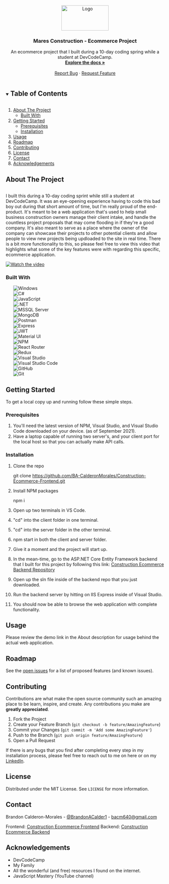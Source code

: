 <!--
*** Thanks for checking out the Best-README-Template. If you have a suggestion
*** that would make this better, please fork the repo and create a pull request
*** or simply open an issue with the tag "enhancement".
*** Thanks again! Now go create something AMAZING! :D
***
***
***
*** To avoid retyping too much info. Do a search and replace for the following:
*** github_username, repo_name, twitter_handle, email, project_title, project_description
-->



<!-- PROJECT SHIELDS -->
<!--
*** I'm using markdown "reference style" links for readability.
*** Reference links are enclosed in brackets [ ] instead of parentheses ( ).
*** See the bottom of this document for the declaration of the reference variables
*** for contributors-url, forks-url, etc. This is an optional, concise syntax you may use.
*** https://www.markdownguide.org/basic-syntax/#reference-style-links
-->
<!-- [![Contributors][contributors-shield]][contributors-url]
[![Forks][forks-shield]][forks-url]
[![Stargazers][stars-shield]][stars-url]
[![Issues][issues-shield]][issues-url]
[![MIT License][license-shield]][license-url]
[![LinkedIn][linkedin-shield]][linkedin-url]
 -->


<!-- PROJECT LOGO -->
<br />
<p align="center">
  <a href="https://github.com/BA-CalderonMorales/Construction-Ecommerce-Frontend">
    <img src="https://user-images.githubusercontent.com/62074841/133473191-6e1c7ef4-1fca-437c-89c5-828feb525872.png" alt="Logo" width="150" height="80">
  </a>

  <h3 align="center">Mares Construction - Ecommerce Project</h3>

  <p align="center">
    An ecommerce project that I built during a 10-day coding spring while a student at DevCodeCamp.
    <br />
    <a href="#about-the-project"><strong>Explore the docs »</strong></a>
    <br />
    <br />
<!--     <a href="https://github.com/BA-CalderonMorales/Construction-Ecommerce-Frontend">View Demo</a>
    · -->
    <a href="https://github.com/BA-CalderonMorales/Construction-Ecommerce-Frontend/issues">Report Bug</a>
    ·
    <a href="https://github.com/BA-CalderonMorales/Construction-Ecommerce-Frontend/issues">Request Feature</a>
  </p>
</p>



<!-- TABLE OF CONTENTS -->
<details open="open">
  <summary><h2 style="display: inline-block">Table of Contents</h2></summary>
  <ol>
    <li>
      <a href="#about-the-project">About The Project</a>
      <ul>
        <li><a href="#built-with">Built With</a></li>
      </ul>
    </li>
    <li>
      <a href="#getting-started">Getting Started</a>
      <ul>
        <li><a href="#prerequisites">Prerequisites</a></li>
        <li><a href="#installation">Installation</a></li>
      </ul>
    </li>
    <li><a href="#usage">Usage</a></li>
    <li><a href="#roadmap">Roadmap</a></li>
    <li><a href="#contributing">Contributing</a></li>
    <li><a href="#license">License</a></li>
    <li><a href="#contact">Contact</a></li>
    <li><a href="#acknowledgements">Acknowledgements</a></li>
  </ol>
</details>



<!-- ABOUT THE PROJECT -->
## About The Project

<img href="https://user-images.githubusercontent.com/62074841/133490662-1c50786a-094e-4a9f-9eb9-d02b777256f2.png" />
<p>
 I built this during a 10-day coding sprint while still a student at DevCodeCamp. It was an eye-opening experience having
 to code this bad boy out during that short amount of time, but I'm really proud of the end-product. It's meant to be a web 
 application that's used to help small business construction owners manage their client intake, and handle the countless 
 project proposals that may come flooding in if they're a good company. It's also meant to serve as a place where the 
 owner of the company can showcase their projects to other potential clients and allow people to view new projects being 
 updloaded to the site in real time. There is a bit more functionality to this, so please feel free to view this video 
 that highlights what some of the key features were with regarding this specific, ecommerce application.
</p>

[![Watch the video](https://img.shields.io/badge/MyChannel-%23FF0000.svg?style=for-the-badge&logo=YouTube&logoColor=white)](https://youtu.be/SLPg8KAHNIw)
<!-- Here's a blank template to get started:
**To avoid retyping too much info. Do a search and replace with your text editor for the following:**
`BA-CalderonMorales`, `Construction-Ecommerce-Frontend`, `twitter_handle`, `email`, `project_title`, `project_description` -->


### Built With
<div id="built-with"></div>
<ul style="list-style: none;">
 <li><img src="https://img.shields.io/badge/Windows-0078D6?style=for-the-badge&logo=windows&logoColor=white" alt="Windows" /></li>
 <li><img src="https://img.shields.io/badge/c%23-%23239120.svg?style=for-the-badge&logo=c-sharp&logoColor=white" alt="C#" /></li>
 <li><img src="https://img.shields.io/badge/javascript-%23323330.svg?style=for-the-badge&logo=javascript&logoColor=%23F7DF1E" alt="JavaScript"/></li>
 <li><img src="https://img.shields.io/badge/.NET-5C2D91?style=for-the-badge&logo=.net&logoColor=white" alt=".NET"</li>
 <li><img src="https://img.shields.io/badge/Microsoft%20SQL%20Sever-CC2927?style=for-the-badge&logo=microsoft%20sql%20server&logoColor=white" alt="MSSQL Server" /></li>
 <li><img src="https://img.shields.io/badge/MongoDB-%234ea94b.svg?style=for-the-badge&logo=mongodb&logoColor=white" alt="MongoDB" /></li>
 <li><img src="https://img.shields.io/badge/Postman-FF6C37?style=for-the-badge&logo=postman&logoColor=white" alt="Postman" /></li>
 <li><img src="https://img.shields.io/badge/express.js-%23404d59.svg?style=for-the-badge&logo=express&logoColor=%2361DAFB" alt="Express" /></li>
 <li><img src="https://img.shields.io/badge/JWT-black?style=for-the-badge&logo=JSON%20web%20tokens" alt="JWT" /></li>
 <li><img src="https://img.shields.io/badge/materialui-%230081CB.svg?style=for-the-badge&logo=material-ui&logoColor=white" alt="Material UI" /></li>
 <li><img src="https://img.shields.io/badge/NPM-%23000000.svg?style=for-the-badge&logo=npm&logoColor=white" alt="NPM" /></li>
 <li><img src="https://img.shields.io/badge/React_Router-CA4245?style=for-the-badge&logo=react-router&logoColor=white" alt="React Router" /></li>
 <li><img src="https://img.shields.io/badge/react-%2320232a.svg?style=for-the-badge&logo=react&logoColor=%2361DAFB" alt="Redux" /></li>
 <li><img src="https://img.shields.io/badge/Visual%20Studio-5C2D91.svg?style=for-the-badge&logo=visual-studio&logoColor=white" alt="Visual Studio" /></li>
 <li><img src="https://img.shields.io/badge/Visual%20Studio%20Code-0078d7.svg?style=for-the-badge&logo=visual-studio-code&logoColor=white" alt="Visual Studio Code" /></li>
 <li><img src="https://img.shields.io/badge/github-%23121011.svg?style=for-the-badge&logo=github&logoColor=white" alt="GitHub" /></li>
 <li><img src="https://img.shields.io/badge/git-%23F05033.svg?style=for-the-badge&logo=git&logoColor=white" alt="Git" /></li>
</ul>


<!-- GETTING STARTED -->
## Getting Started

To get a local copy up and running follow these simple steps.

### Prerequisites

1. You'll need the latest version of NPM, Visual Studio, and Visual Studio Code downloaded on your device. (as of September 2021).
2. Have a laptop capable of running two server's, and your client port for the local host so that you can actually make API calls.

### Installation

1. Clone the repo

   git clone https://github.com/BA-CalderonMorales/Construction-Ecommerce-Frontend.git

2. Install NPM packages
   
   npm i

3. Open up two terminals in VS Code. 
4. "cd" into the client folder in one terminal.
5. "cd" into the server folder in the other terminal.
6. npm start in both the client and server folder.
7. Give it a moment and the project will start up.
8. In the mean-time, go to the ASP.NET Core Entity Framework backend that I built for this project by following this link: <a href="https://github.com/BA-CalderonMorales/Construction-Ecommerce-Backend">Construction Ecommerce Backend Repository</a>
9. Open up the sln file inside of the backend repo that you just downloaded.
10. Run the backend server by hitting on IIS Express inside of Visual Studio. 
11. You should now be able to browse the web application with complete functionality. 


<!-- USAGE EXAMPLES -->
## Usage

Please review the demo link in the About description for usage behind the actual web application.


<!-- ROADMAP -->
## Roadmap

See the [open issues](https://github.com/BA-CalderonMorales/Construction-Ecommerce-Frontend/issues) for a list of proposed features (and known issues).



<!-- CONTRIBUTING -->
## Contributing

Contributions are what make the open source community such an amazing place to be learn, inspire, and create. Any contributions you make are **greatly appreciated**. 

1. Fork the Project
2. Create your Feature Branch (`git checkout -b feature/AmazingFeature`)
3. Commit your Changes (`git commit -m 'Add some AmazingFeature'`)
4. Push to the Branch (`git push origin feature/AmazingFeature`)
5. Open a Pull Request

If there is any bugs that you find after completing every step in my installation process, please feel free to reach out to me on here or on my <a href="https://www.linkedin.com/in/bcalderonmorales-cmoe/">LinkedIn</a>.

<!-- LICENSE -->
## License

Distributed under the MIT License. See `LICENSE` for more information.



<!-- CONTACT -->
## Contact

Brandon Calderon-Morales - [@BrandonACalder1](https://twitter.com/BrandonACalder1) - bacm640@gmail.com

Frontend: [Construction Ecommerce Frontend](https://github.com/BA-CalderonMorales/Construction-Ecommerce-Frontend)
Backend: [Construction Ecommerce Backend](https://github.com/BA-CalderonMorales/Construction-Ecommerce-Backend)


<!-- ACKNOWLEDGEMENTS -->
## Acknowledgements

* DevCodeCamp
* My Family
* All the wonderful (and free) resources I found on the internet.
* JavaScript Mastery (YouTube channel)
